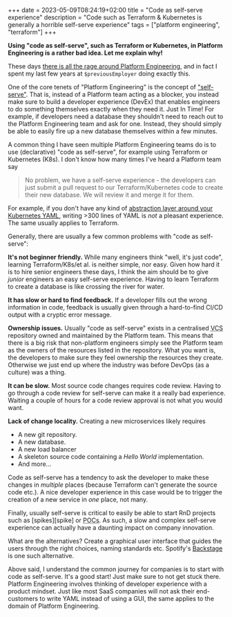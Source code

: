 +++ 
date = 2023-05-09T08:24:19+02:00
title = "Code as self-serve experience"
description = "Code such as Terraform & Kubernetes is generally a horrible self-serve experience"
tags = ["platform engineering", "terraform"]
+++

**Using "code as self-serve", such as Terraform or Kubernetes, in Platform
Engineering is a rather bad idea. Let me explain why!**

These days [there is all the rage around Platform Engineering][platform-eng],
and in fact I spent my last few years at `$previousEmployer` doing exactly
this.

One of the core tenets of "Platform Engineering" is the concept of
["self-serve"][self-serve]. That is, instead of a Platform team acting as a
blocker, you instead make sure to build a developer experience (DevEx) that
enables engineers to do something themselves exactly when they need it. Just In
Time! For example, if developers need a database they shouldn't need to reach
out to the Platform Engineering team and ask for one. Instead, they should
simply be able to easily fire up a new database themselves within a few
minutes.

[self-serve]: https://blog.cycloid.io/user-friendly-developer-self-service-the-key-to-platform-engineering

A common thing I have seen multiple Platform Engineering teams do is to use
(declarative) "code as self-serve", for example using Terraform or Kubernetes
(K8s). I don't know how many times I've heard a Platform team say

> No problem, we have a self-serve experience - the developers can just submit
> a pull request to our Terraform/Kubernetes code to create their new database.
> We will review it and merge it for them.

For example, if you don't have any kind of [abstraction layer around your
Kubernetes YAML][helm], writing >300 lines of YAML is _not_ a pleasant
experience. The same usually applies to Terraform.

[helm]: https://helm.sh

Generally, there are usually a few common problems with "code as self-serve":

**It's not beginner friendly.** While many engineers think "well, it's just
code", learning Terraform/K8s/et al. is neither simple, nor easy. Given how hard it
is to hire senior engineers these days, I think the aim should be to give
_junior_ engineers an easy self-serve experience. Having to learn Terraform to
create a database is like crossing the river for water.

**It has slow or hard to find feedback.** If a developer fills out the wrong
information in code, feedback is usually given through a hard-to-find CI/CD
output with a cryptic error message.

**Ownership issues.** Usually "code as self-serve" exists in a centralised
<abbr title="Version Control System">VCS</abbr> repository owned and maintained
by the Platform team. This means that there is a big risk that non-platform
engineers simply see the Platform team as the owners of the resources listed in
the repository. What you want is, the developers to make sure they feel
ownership the resources they create. Otherwise we just end up where the
industry was before DevOps (as a culture) was a thing.

**It can be slow.** Most source code changes requires code review. Having to go
through a code review for self-serve can make it a really bad experience.
Waiting a couple of hours for a code review approval is not what you would
want.

**Lack of change locality.** Creating a new microservices likely requires

 * A new git repository.
 * A new database.
 * A new load balancer
 * A skeleton source code containing a _Hello World_ implementation.
 * And more...

Code as self-serve has a tendency to ask the developer to make these changes in
_multiple_ places (because Terraform can't generate the source code etc.). A
nice developer experience in this case would be to trigger the creation of a
new service in _one_ place, not many.

[platform-eng]: https://www.honeycomb.io/blog/future-ops-platform-engineering

Finally, usually self-serve is critical to easily be able to start RnD projects
such as [spikes][spike] or <abbr title="Proof of concept">POCs</abbr>. As such,
a slow and complex self-serve experience can actually have a daunting impact on
company innovation.

What are the alternatives? Create a graphical user interface that guides the
users through the right choices, naming standards etc. Spotify's
[Backstage][bs] is one such alternative.

[bs]: https://backstage.io/

Above said, I understand the common journey for companies is to start with code
as self-serve. It's a good start! Just make sure to not get stuck there.
Platform Engineering involves thinking of developer experience with a product
mindset. Just like most SaaS companies will not ask their end-customers to
write YAML instead of using a GUI, the same applies to the domain of Platform
Engineering.
